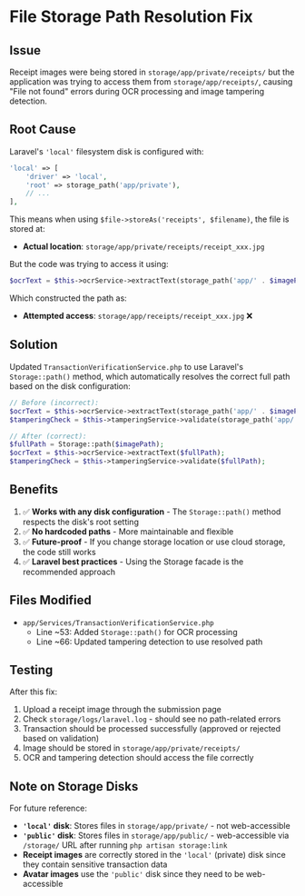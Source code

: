 # File Storage Path Resolution Fix

## Issue
Receipt images were being stored in `storage/app/private/receipts/` but the application was trying to access them from `storage/app/receipts/`, causing "File not found" errors during OCR processing and image tampering detection.

## Root Cause
Laravel's `'local'` filesystem disk is configured with:
```php
'local' => [
    'driver' => 'local',
    'root' => storage_path('app/private'),
    // ...
],
```

This means when using `$file->storeAs('receipts', $filename)`, the file is stored at:
- **Actual location**: `storage/app/private/receipts/receipt_xxx.jpg`

But the code was trying to access it using:
```php
$ocrText = $this->ocrService->extractText(storage_path('app/' . $imagePath));
```

Which constructed the path as:
- **Attempted access**: `storage/app/receipts/receipt_xxx.jpg` ❌

## Solution
Updated `TransactionVerificationService.php` to use Laravel's `Storage::path()` method, which automatically resolves the correct full path based on the disk configuration:

```php
// Before (incorrect):
$ocrText = $this->ocrService->extractText(storage_path('app/' . $imagePath));
$tamperingCheck = $this->tamperingService->validate(storage_path('app/' . $imagePath));

// After (correct):
$fullPath = Storage::path($imagePath);
$ocrText = $this->ocrService->extractText($fullPath);
$tamperingCheck = $this->tamperingService->validate($fullPath);
```

## Benefits
1. ✅ **Works with any disk configuration** - The `Storage::path()` method respects the disk's root setting
2. ✅ **No hardcoded paths** - More maintainable and flexible
3. ✅ **Future-proof** - If you change storage location or use cloud storage, the code still works
4. ✅ **Laravel best practices** - Using the Storage facade is the recommended approach

## Files Modified
- `app/Services/TransactionVerificationService.php`
  - Line ~53: Added `Storage::path()` for OCR processing
  - Line ~66: Updated tampering detection to use resolved path

## Testing
After this fix:
1. Upload a receipt image through the submission page
2. Check `storage/logs/laravel.log` - should see no path-related errors
3. Transaction should be processed successfully (approved or rejected based on validation)
4. Image should be stored in `storage/app/private/receipts/`
5. OCR and tampering detection should access the file correctly

## Note on Storage Disks
For future reference:
- **`'local'` disk**: Stores files in `storage/app/private/` - not web-accessible
- **`'public'` disk**: Stores files in `storage/app/public/` - web-accessible via `/storage/` URL after running `php artisan storage:link`
- **Receipt images** are correctly stored in the `'local'` (private) disk since they contain sensitive transaction data
- **Avatar images** use the `'public'` disk since they need to be web-accessible

